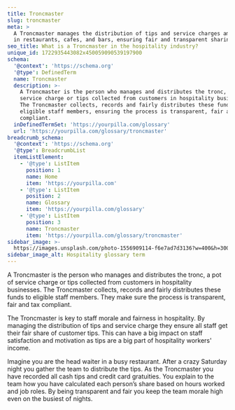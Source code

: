 ```yaml
---
title: Troncmaster
slug: troncmaster
meta: >
  A Troncmaster manages the distribution of tips and service charges among staff
  in restaurants, cafes, and bars, ensuring fair and transparent sharing.
seo_title: What is a Troncmaster in the hospitality industry?
unique_id: 1722935443082x450059090539197900
schema:
  '@context': 'https://schema.org'
  '@type': DefinedTerm
  name: Troncmaster
  description: >-
    A Troncmaster is the person who manages and distributes the tronc, a pot of
    service charge or tips collected from customers in hospitality businesses.
    The Troncmaster collects, records and fairly distributes these funds to
    eligible staff members, ensuring the process is transparent, fair and tax
    compliant.
  inDefinedTermSet: 'https://yourpilla.com/glossary'
  url: 'https://yourpilla.com/glossary/troncmaster'
breadcrumb_schema:
  '@context': 'https://schema.org'
  '@type': BreadcrumbList
  itemListElement:
    - '@type': ListItem
      position: 1
      name: Home
      item: 'https://yourpilla.com'
    - '@type': ListItem
      position: 2
      name: Glossary
      item: 'https://yourpilla.com/glossary'
    - '@type': ListItem
      position: 3
      name: Troncmaster
      item: 'https://yourpilla.com/glossary/troncmaster'
sidebar_image: >-
  https://images.unsplash.com/photo-1556909114-f6e7ad7d3136?w=400&h=300&fit=crop&auto=format
sidebar_image_alt: Hospitality glossary term
---
```

A Troncmaster is the person who manages and distributes the tronc, a pot of service charge or tips collected from customers in hospitality businesses. The Troncmaster collects, records and fairly distributes these funds to eligible staff members. They make sure the process is transparent, fair and tax compliant.

The Troncmaster is key to staff morale and fairness in hospitality. By managing the distribution of tips and service charge they ensure all staff get their fair share of customer tips. This can have a big impact on staff satisfaction and motivation as tips are a big part of hospitality workers' income.

Imagine you are the head waiter in a busy restaurant. After a crazy Saturday night you gather the team to distribute the tips. As the Troncmaster you have recorded all cash tips and credit card gratuities. You explain to the team how you have calculated each person’s share based on hours worked and job roles. By being transparent and fair you keep the team morale high even on the busiest of nights.
